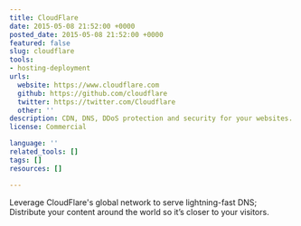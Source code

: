 ```yaml
---
title: CloudFlare
date: 2015-05-08 21:52:00 +0000
posted_date: 2015-05-08 21:52:00 +0000
featured: false
slug: cloudflare
tools:
- hosting-deployment
urls:
  website: https://www.cloudflare.com
  github: https://github.com/cloudflare
  twitter: https://twitter.com/Cloudflare
  other: ''
description: CDN, DNS, DDoS protection and security for your websites.
license: Commercial

language: ''
related_tools: []
tags: []
resources: []

---
```

Leverage CloudFlare's global network to serve lightning-fast DNS; Distribute your content around the world so it’s closer to your visitors.




